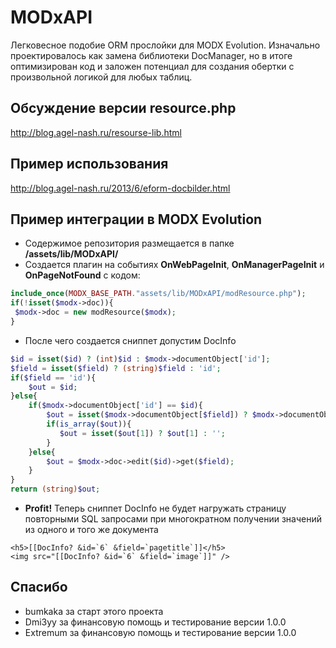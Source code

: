 MODxAPI
=========
Легковесное подобие ORM прослойки для MODX Evolution.
Изначально проектировалось как замена библиотеки DocManager, но в итоге оптимизирован код и заложен потенциал для создания обертки с произвольной логикой для любых таблиц.

Обсуждение версии resource.php
---------
http://blog.agel-nash.ru/resourse-lib.html


Пример использования
---------
http://blog.agel-nash.ru/2013/6/eform-docbilder.html

Пример интеграции в MODX Evolution
---------
* Содержимое репозитория размещается в папке **/assets/lib/MODxAPI/**
* Создается плагин на событиях **OnWebPageInit**, **OnManagerPageInit** и **OnPageNotFound** с кодом:
```php
include_once(MODX_BASE_PATH."assets/lib/MODxAPI/modResource.php");
if(!isset($modx->doc)){
 $modx->doc = new modResource($modx);
}
```
* После чего создается сниппет допустим DocInfo
```php
$id = isset($id) ? (int)$id : $modx->documentObject['id'];
$field = isset($field) ? (string)$field : 'id';
if($field == 'id'){
    $out = $id;
}else{
    if($modx->documentObject['id'] == $id){
        $out = isset($modx->documentObject[$field]) ? $modx->documentObject[$field] : '';
        if(is_array($out)){
           $out = isset($out[1]) ? $out[1] : '';
        }
    }else{
        $out = $modx->doc->edit($id)->get($field);
    }
}
return (string)$out;
```
* **Profit!** Теперь сниппет DocInfo не будет нагружать страницу повторными SQL запросами при многократном получении значений из одного и того же документа
```
<h5>[[DocInfo? &id=`6` &field=`pagetitle`]]</h5>
<img src="[[DocInfo? &id=`6` &field=`image`]]" />
```

Спасибо
---------
* bumkaka за старт этого проекта
* Dmi3yy за финансовую помощь и тестирование версии 1.0.0
* Extremum за финансовую помощь и тестирование версии 1.0.0

